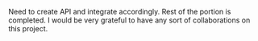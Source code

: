 Need to create API and integrate accordingly. Rest of the portion is completed. I would be very grateful to have any sort of collaborations on this project.
